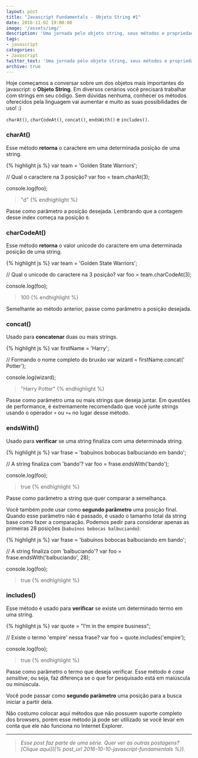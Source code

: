 ```yaml
---
layout: post
title: "Javascript Fundamentals - Objeto String #1"
date: 2016-11-02 19:00:00
image: '/assets/img/'
description: 'Uma jornada pelo objeto string, seus métodos e propriedades.'
tags:
- javascript
categories:
- Javascript
twitter_text: 'Uma jornada pelo objeto string, seus métodos e propriedades.'
archive: true
---
```


Hoje começamos a conversar sobre um dos objetos mais importantes do javascript: o **Objeto String**. Em diversos cenários você precisará trabalhar com strings em seu código. Sem dúvidas nenhuma, conhecer os métodos oferecidos pela linguagem vai aumentar e muito as suas possibilidades de uso! :)

`charAt()`, `charCodeAt()`, `concat()`, `endsWith()` e `includes()`.

### charAt()

Esse método **retorna** o caractere em uma determinada posição de uma string.

{% highlight js %}
var team = 'Golden State Warriors';

// Qual o caractere na 3 posição?
var foo = team.charAt(3);

console.log(foo);
> "d"
{% endhighlight %}

Passe como parâmetro a posição desejada. Lembrando que a contagem desse index começa na posição `0`.

### charCodeAt()

Esse método **retorna** o valor unicode do caractere em uma determinada posição de uma string.

{% highlight js %}
var team = 'Golden State Warriors';

// Qual o unicode do caractere na 3 posição?
var foo = team.charCodeAt(3);

console.log(foo);
> 100
{% endhighlight %}

Semelhante ao método anterior, passe como parâmetro a posição desejada.

### concat()

Usado para **concatenar** duas ou mais strings.

{% highlight js %}
var firstName = 'Harry';

// Formando o nome completo do bruxão
var wizard = firstName.concat(' Potter');

console.log(wizard);
> "Harry Potter"
{% endhighlight %}

Passe como parâmetro uma ou mais strings que deseja juntar. Em questões de performance, é extremamente recomendado que você junte strings usando o operador `+` ou `+=` no lugar desse método.

### endsWith()

Usado para **verificar** se uma string finaliza com uma determinada string.

{% highlight js %}
var frase = 'babuínos bobocas balbuciando em bando';

// A string finaliza com 'bando'?
var foo = frase.endsWith('bando');

console.log(foo);
> true
{% endhighlight %}

Passe como parâmetro a string que quer comparar a semelhança.

Você também pode usar como **segundo parâmetro** uma posição final. Quando esse parâmetro não é passado, é usado o tamanho total da string base como fazer a comparação. Podemos pedir para considerar apenas as primeiras 28 posições (`babuínos bobocas balbuciando`):

{% highlight js %}
var frase = 'babuínos bobocas balbuciando em bando';

// A string finaliza com 'balbuciando'?
var foo = frase.endsWith('balbuciando', 28);

console.log(foo);
> true
{% endhighlight %}

### includes()

Esse método é usado para **verificar** se existe um determinado termo em uma string.

{% highlight js %}
var quote = "I’m in the empire business";

// Existe o termo 'empire' nessa frase?
var foo = quote.includes('empire');

console.log(foo);
> true
{% endhighlight %}

Passe como parâmetro o termo que deseja verificar. Esse método é _case sensitive_, ou seja, faz diferença se o que for pesquisado está em maiúscula ou minúscula.

Você pode passar como **segundo parâmetro** uma posição para a busca iniciar a partir dela.

Não costumo colocar aqui métodos que não possuem suporte completo dos browsers, porém esse método já pode ser utilizado se você levar em conta que ele não funciona no Internet Explorer.

---

> _Esse post faz parte de uma série. Quer ver as outras postagens? [Clique aqui]({% post_url 2016-10-10-javascript-fundamentals %})._